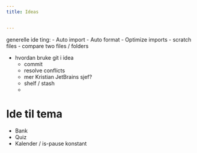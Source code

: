 ```yaml
---
title: Ideas


---
```


generelle ide ting:
    - Auto import
    - Auto format
    - Optimize imports
    - scratch files
    - compare two files / folders 


- hvordan bruke git i idea
  - commit
  - resolve conflicts
  - mer Kristian JetBrains sjef? 
  - shelf / stash
  - 





# Ide til tema

- Bank
- Quiz
- Kalender / is-pause konstant



